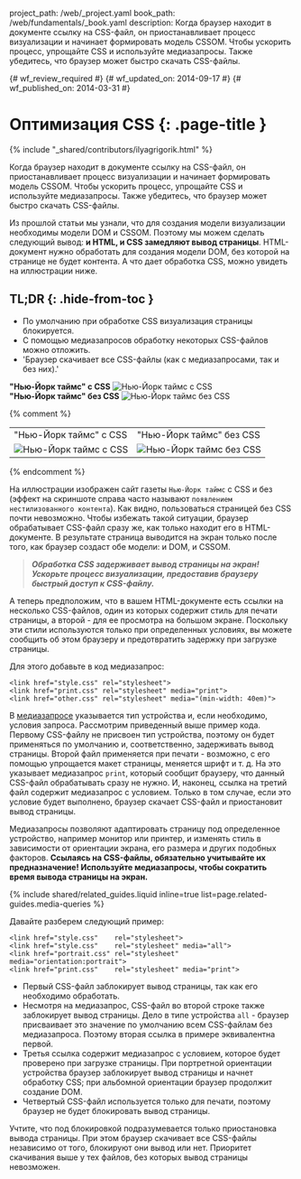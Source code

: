 project_path: /web/_project.yaml
book_path: /web/fundamentals/_book.yaml
description: Когда браузер находит в документе ссылку на CSS-файл, он приостанавливает процесс визуализации и начинает формировать модель CSSOM. Чтобы ускорить процесс, упрощайте CSS и используйте медиазапросы. Также убедитесь, что браузер может быстро скачать CSS-файлы.

{# wf_review_required #}
{# wf_updated_on: 2014-09-17 #}
{# wf_published_on: 2014-03-31 #}

# Оптимизация CSS {: .page-title }

{% include "_shared/contributors/ilyagrigorik.html" %}


Когда браузер находит в документе ссылку на CSS-файл, он приостанавливает процесс визуализации и начинает формировать модель CSSOM. Чтобы ускорить процесс, упрощайте CSS и используйте медиазапросы. Также убедитесь, что браузер может быстро скачать CSS-файлы.



Из прошлой статьи мы узнали, что для создания модели визуализации необходимы модели DOM и CSSOM. Поэтому мы можем сделать следующий вывод: **и HTML, и CSS замедляют вывод страницы**. HTML-документ нужно обработать для создания модели DOM, без которой на странице не будет контента. А что дает обработка CSS, можно увидеть на иллюстрации ниже.

## TL;DR {: .hide-from-toc }
- По умолчанию при обработке CSS визуализация страницы блокируется.
- С помощью медиазапросов обработку некоторых CSS-файлов можно отложить.
- 'Браузер скачивает все CSS-файлы (как с медиазапросами, так и без них).'


<div class="mdl-grid">
  <div class="mdl-cell mdl-cell--6--col">
    <b>"Нью-Йорк таймс" с CSS</b>
    <img class="center" src="images/nytimes-css-device.png" alt="Нью-Йорк таймс с CSS">

  </div>

  <div class="mdl-cell mdl-cell--6--col">
    <b>"Нью-Йорк таймс" без CSS</b>
    <img src="images/nytimes-nocss-device.png" alt="Нью-Йорк таймс без CSS">

  </div>
</div>

{% comment %}
<table class="mdl-data-table mdl-js-data-table">
<tr>
<td>"Нью-Йорк таймс" с CSS</td>
<td>"Нью-Йорк таймс" без CSS</td>
</tr>
<tr>
<td><img src="images/nytimes-css-device.png" alt="Нью-Йорк таймс с CSS" class="center"></td>
<td><img src="images/nytimes-nocss-device.png" alt="Нью-Йорк таймс без CSS" class="center"></td>
</tr>
</table>
{% endcomment %}

На иллюстрации изображен сайт газеты `Нью-Йорк таймс` с CSS и без (эффект на скриншоте справа часто называют `появлением нестилизованного контента`). Как видно, пользоваться страницей без CSS почти невозможно. Чтобы избежать такой ситуации, браузер обрабатывает CSS-файл сразу же, как только находит его в HTML-документе. В результате страница выводится на экран только после того, как браузер создаст обе модели: и DOM, и CSSOM. 

> **_Обработка CSS задерживает вывод страницы на экран! Ускорьте процесс визуализации, предоставив браузеру быстрый доступ к CSS-файлу._**

А теперь предположим, что в вашем HTML-документе есть ссылки на несколько CSS-файлов, один из которых содержит стиль для печати страницы, а второй - для ее просмотра на большом экране. Поскольку эти стили используются только при определенных условиях, вы можете сообщить об этом браузеру и предотвратить задержку при загрузке страницы.

Для этого добавьте в код медиазапрос:


    <link href="style.css" rel="stylesheet">
    <link href="print.css" rel="stylesheet" media="print">
    <link href="other.css" rel="stylesheet" media="(min-width: 40em)">
    

В [медиазапросе]({{site.fundamentals}}/layouts/rwd-fundamentals/use-media-queries.html) указывается тип устройства и, если необходимо, условия запроса. Рассмотрим приведенный выше пример кода. Первому CSS-файлу не присвоен тип устройства, поэтому он будет применяться по умолчанию и, соответственно, задерживать вывод страницы. Второй файл применяется при печати - возможно, с его помощью упрощается макет страницы, меняется шрифт и т. д. На это указывает медиазапрос `print`, который сообщит браузеру, что данный CSS-файл обрабатывать сразу не нужно. И, наконец, ссылка на третий файл содержит медиазапрос с условием. Только в том случае, если это условие будет выполнено, браузер скачает CSS-файл и приостановит вывод страницы.

Медиазапросы позволяют адаптировать страницу под определенное устройство, например монитор или принтер, и изменять стиль в зависимости от ориентации экрана, его размера и других подобных факторов. **Ссылаясь на CSS-файлы, обязательно учитывайте их предназначение! Используйте медиазапросы, чтобы сократить время вывода страницы на экран.**

{% include shared/related_guides.liquid inline=true list=page.related-guides.media-queries %}

Давайте разберем следующий пример:


    <link href="style.css"    rel="stylesheet">
    <link href="style.css"    rel="stylesheet" media="all">
    <link href="portrait.css" rel="stylesheet" media="orientation:portrait">
    <link href="print.css"    rel="stylesheet" media="print">
    

* Первый CSS-файл заблокирует вывод страницы, так как его необходимо обработать.
* Несмотря на медиазапрос, CSS-файл во второй строке также заблокирует вывод страницы. Дело в типе устройства `all` - браузер присваивает это значение по умолчанию всем CSS-файлам без медиазапроса. Поэтому вторая ссылка в примере эквивалентна первой.
* Третья ссылка содержит медиазапрос с условием, которое будет проверено при загрузке страницы. При портретной ориентации устройства браузер заблокирует вывод страницы и начнет обработку CSS; при альбомной ориентации браузер продолжит создание DOM.
* Четвертый CSS-файл используется только для печати, поэтому браузер не будет блокировать вывод страницы.

Учтите, что под блокировкой подразумевается только приостановка вывода страницы. При этом браузер скачивает все CSS-файлы независимо от того, блокируют они вывод или нет. Приоритет скачивания выше у тех файлов, без которых вывод страницы невозможен.



